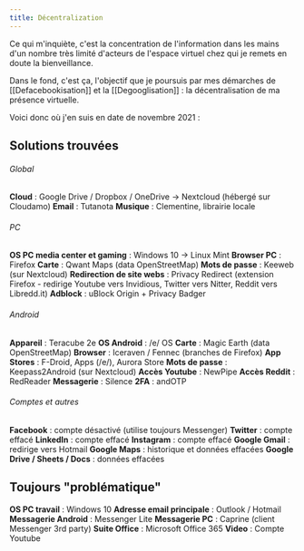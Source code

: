 ```yaml
---
title: Décentralization
---
```

Ce qui m'inquiète, c'est la concentration de l'information dans les mains d'un nombre très limité d'acteurs de l'espace virtuel chez qui je remets en doute la bienveillance.
 
Dans le fond, c'est ça, l'objectif que je poursuis par mes démarches de [[Defacebookisation]] et la [[Degooglisation]] : la décentralisation de ma présence virtuelle. 

Voici donc où j'en suis en date de novembre 2021 :

## Solutions trouvées

###### Global
**Cloud** : Google Drive / Dropbox / OneDrive -> Nextcloud (hébergé sur Cloudamo)
**Email** : Tutanota
**Musique** : Clementine, librairie locale

###### PC
**OS PC media center et gaming** : Windows 10 -> Linux Mint
**Browser PC** : Firefox
**Carte** : Qwant Maps (data OpenStreetMap)
**Mots de passe** : Keeweb (sur Nextcloud)
**Redirection de site webs** : Privacy Redirect (extension Firefox - redirige Youtube vers Invidious, Twitter vers Nitter, Reddit vers Libredd.it)
**Adblock** : uBlock Origin + Privacy Badger

###### Android
**Appareil** : Teracube 2e
**OS Android** : /e/ OS
**Carte** : Magic Earth (data OpenStreetMap)
**Browser** : Iceraven / Fennec (branches de Firefox)
**App Stores** : F-Droid, Apps (/e/), Aurora Store
**Mots de passe** : Keepass2Android (sur Nextcloud)
**Accès Youtube** : NewPipe
**Accès Reddit** : RedReader
**Messagerie** : Silence
**2FA** : andOTP

###### Comptes et autres
**Facebook** : compte désactivé (utilise toujours Messenger)
**Twitter** : compte effacé
**LinkedIn** : compte effacé
**Instagram** : compte effacé
**Google Gmail** : redirige vers Hotmail
**Google Maps** : historique et données effacées
**Google Drive / Sheets / Docs** : données effacées

## Toujours "problématique"
**OS PC travail** : Windows 10
**Adresse email principale** : Outlook / Hotmail
**Messagerie Android** : Messenger Lite
**Messagerie PC** : Caprine (client Messenger 3rd party)
**Suite Office** : Microsoft Office 365
**Video** : Compte Youtube